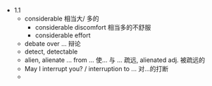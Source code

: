 - 1.1 
	- considerable 相当大/ 多的 
		- considerable discomfort 相当多的不舒服 
		- considerable effort 
	- debate over ... 辩论 
	- detect, detectable 
	- alien, alienate ... from ... 使... 与 ... 疏远, alienated adj. 被疏远的 
	- May I interrupt you? / interruption to ... 对...的打断 
	- 
